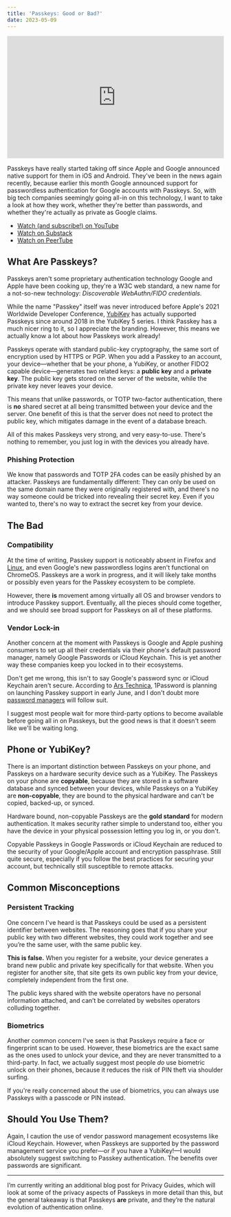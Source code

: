```yaml
---
title: 'Passkeys: Good or Bad?'
date: 2023-05-09
---
```


<div style="position: relative; padding-top: 56.25%; margin-bottom: 1rem;"><iframe title="Are Passkeys a Big Tech Tracking Nightmare? Let's Take a Look!" width="100%" height="100%" src="https://neat.tube/videos/embed/0fc71036-b3f1-4140-92c7-598df7fe64c9" frameborder="0" allowfullscreen="" sandbox="allow-same-origin allow-scripts allow-popups" style="position: absolute; inset: 0px;"></iframe></div>

Passkeys have really started taking off since Apple and Google announced native support for them in iOS and Android. They've been in the news again recently, because earlier this month Google announced support for passwordless authentication for Google accounts with Passkeys. So, with big tech companies seemingly going all-in on this technology, I want to take a look at how they work, whether they're better than passwords, and whether they're actually as private as Google claims.

<script type="application/ld+json">
{
  "@context": "https://schema.org",
  "@type": "VideoObject",
  "name": "Are Passkeys a Big Tech Tracking Nightmare? Let's Take a Look!",
  "description": "Passkeys have really started taking off since Apple and Google announced native support for them in iOS and Android. They've been in the news again recently, because earlier this month Google announced support for passwordless authentication for Google accounts with Passkeys. So, with big tech companies seemingly going all-in on this technology, I want to take a look at how they work, whether they're better than passwords, and whether they're actually as private as Google claims.",
  "thumbnailUrl": [
    "https://neat.tube/static/thumbnails/96b86c0f-8543-49fe-9586-bb0bed312efe.jpg"
    ],
  "uploadDate": "2023-05-09",
  "duration": "PT7M35S",
  "embedUrl": "https://neat.tube/videos/embed/0fc71036-b3f1-4140-92c7-598df7fe64c9",
  "contentUrl": "https://neat.tube/w/2X12Cz1Uue2WvUtjNWVJX4"
}
</script>

- [Watch (and subscribe!) on YouTube](https://www.youtube.com/watch?v=4DamjB5lNVg)
- [Watch on Substack](https://jonaharagon.substack.com/p/passkeys-the-good-and-the-bad)
- [Watch on PeerTube](https://neat.tube/w/2X12Cz1Uue2WvUtjNWVJX4)

## What Are Passkeys?

Passkeys aren't some proprietary authentication technology Google and Apple have been cooking up, they're a W3C web standard, a new name for a not-so-new technology: _Discoverable WebAuthn/FIDO credentials_.

While the name "Passkey" itself was never introduced before Apple's 2021 Worldwide Developer Conference, [YubiKey](https://www.privacyguides.org/en/multi-factor-authentication/) has actually supported Passkeys since around 2018 in the YubiKey 5 series. I think Passkey has a much nicer ring to it, so I appreciate the branding. However, this means we actually know a lot about how Passkeys work already!

Passkeys operate with standard public-key cryptography, the same sort of encryption used by HTTPS or PGP. When you add a Passkey to an account, your device—whether that be your phone, a YubiKey, or another FIDO2 capable device—generates two related keys: a **public key** and a **private key**. The public key gets stored on the server of the website, while the private key never leaves your device.

This means that unlike passwords, or TOTP two-factor authentication, there is **no** shared secret at all being transmitted between your device and the server. One benefit of this is that the server does not need to protect the public key, which mitigates damage in the event of a database breach.

All of this makes Passkeys very strong, and very easy-to-use. There's nothing to remember, you just log in with the devices you already have.

### Phishing Protection

We know that passwords and TOTP 2FA codes can be easily phished by an attacker. Passkeys are fundamentally different: They can only be used on the same domain name they were originally registered with, and there's no way someone could be tricked into revealing their secret key. Even if you wanted to, there's no way to extract the secret key from your device.

## The Bad

### Compatibility

At the time of writing, Passkey support is noticeably absent in Firefox and [Linux](https://www.privacyguides.org/en/desktop/), and even Google's new passwordless logins aren't functional on ChromeOS. Passkeys are a work in progress, and it will likely take months or possibly even years for the Passkey ecosystem to be complete.

However, there **is** movement among virtually all OS and browser vendors to introduce Passkey support. Eventually, all the pieces should come together, and we should see broad support for Passkeys on all of these platforms.

### Vendor Lock-in

Another concern at the moment with Passkeys is Google and Apple pushing consumers to set up all their credentials via their phone's default password manager, namely Google Passwords or iCloud Keychain. This is yet another way these companies keep you locked in to their ecosystems.

Don't get me wrong, this isn't to say Google's password sync or iCloud Keychain aren't secure. According to [Ars Technica](https://arstechnica.com/information-technology/2023/05/passwordless-google-accounts-are-easier-and-more-secure-than-passwords-heres-why/), 1Password is planning on launching Passkey support in early June, and I don't doubt more [password managers](https://www.privacyguides.org/en/passwords/) will follow suit.

I suggest most people wait for more third-party options to become available before going all in on Passkeys, but the good news is that it doesn't seem like we'll be waiting long.

## Phone or YubiKey?

There is an important distinction between Passkeys on your phone, and Passkeys on a hardware security device such as a YubiKey. The Passkeys on your phone are **copyable**, because they are stored in a software database and synced between your devices, while Passkeys on a YubiKey are **non-copyable**, they are bound to the physical hardware and can't be copied, backed-up, or synced.

Hardware bound, non-copyable Passkeys are the **gold standard** for modern authentication. It makes security rather simple to understand too, either you have the device in your physical possession letting you log in, or you don't.

Copyable Passkeys in Google Passwords or iCloud Keychain are reduced to the security of your Google/Apple account and encryption passphrase. Still quite secure, especially if you follow the best practices for securing your account, but technically still susceptible to remote attacks.

## Common Misconceptions

### Persistent Tracking

One concern I've heard is that Passkeys could be used as a persistent identifier between websites. The reasoning goes that if you share your public key with two different websites, they could work together and see you’re the same user, with the same public key.

**This is false.** When you register for a website, your device generates a brand new public and private key specifically for that website. When you register for another site, that site gets its own public key from your device, completely independent from the first one.

The public keys shared with the website operators have no personal information attached, and can’t be correlated by websites operators colluding together.

### Biometrics

Another common concern I've seen is that Passkeys require a face or fingerprint scan to be used. However, these biometrics are the exact same as the ones used to unlock your device, and they are never transmitted to a third-party. In fact, we actually suggest most people _do_ use biometric unlock on their phones, because it reduces the risk of PIN theft via shoulder surfing.

If you're really concerned about the use of biometrics, you can always use Passkeys with a passcode or PIN instead.

## Should You Use Them?

Again, I caution the use of vendor password management ecosystems like iCloud Keychain. However, when Passkeys are supported by the password management service you prefer—or if you have a YubiKey!—I would absolutely suggest switching to Passkey authentication. The benefits over passwords are significant.

----------

I’m currently writing an additional blog post for Privacy Guides, which will look at some of the privacy aspects of Passkeys in more detail than this, but the general takeaway is that Passkeys **are** private, and they’re the natural evolution of authentication online.
